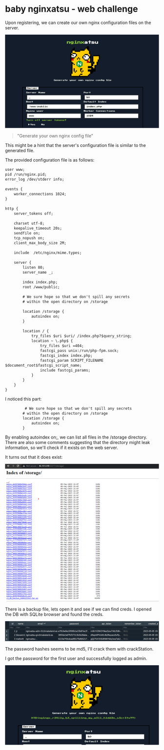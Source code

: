 # baby nginxatsu - web challenge

Upon registering, we can create our own nginx configuration files on the server.

![](index.png)
>"Generate your own nginx config file"

This might be a hint that the server's configuration file is similar to the generated file.

The provided configuration file is as follows:

```
user www;
pid /run/nginx.pid;
error_log /dev/stderr info;

events {
    worker_connections 1024;
}

http {
    server_tokens off;

    charset utf-8;
    keepalive_timeout 20s;
    sendfile on;
    tcp_nopush on;
    client_max_body_size 2M;

    include  /etc/nginx/mime.types;

    server {
        listen 80;
        server_name _;

        index index.php;
        root /www/public;

        # We sure hope so that we don't spill any secrets
        # within the open directory on /storage
        
        location /storage {
            autoindex on;
        }
        
        location / {
            try_files $uri $uri/ /index.php?$query_string;
            location ~ \.php$ {
                try_files $uri =404;
                fastcgi_pass unix:/run/php-fpm.sock;
                fastcgi_index index.php;
                fastcgi_param SCRIPT_FILENAME $document_root$fastcgi_script_name;
                include fastcgi_params;
            }
        }
    }
}
```

I noticed this part:

```
         # We sure hope so that we don't spill any secrets
        # within the open directory on /storage
        location /storage {
            autoindex on;
        }
```
By enabling autoindex on;, we can list all files in the /storage directory. There are also some comments suggesting that the directory might leak information, so we'll check if it exists on the web server.

It turns out that it does exist:

![](storage.png)

There is a backup file, lets open it and see if we can find creds.
I opened the DB with SQLite browser and found the creds.

![](users.png)

The password hashes seems to be md5, I'll crack them with crackStation.

I got the password for the first user and successfully logged as admin.

![](flag.png)
